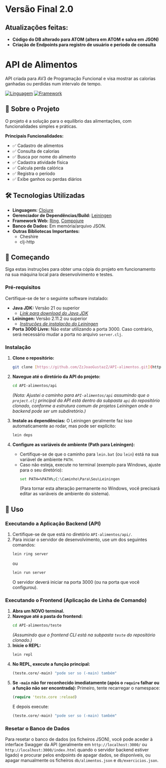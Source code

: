 # Versão Final 2.0

## Atualizações feitas:
* **Código do DB alterado para ATOM (altera em ATOM e salva em JSON)**
* **Criação de Endpoints para registro de usuário e periodo de consulta**







# API de Alimentos

API criada para AV3 de Programação Funcional e visa mostrar as calorias ganhadas ou perdidas num intervalo de tempo.

[![Linguagem](https://img.shields.io/badge/language-Clojure-blue.svg)](https://clojure.org/)
[![Framework](https://img.shields.io/badge/framework-Ring%20%2F%20Compojure%20%28ou%20outro%29-lightgrey.svg)](https://github.com/ring-clojure/ring)

## 🚀 Sobre o Projeto

O projeto é a solução para o equilíbrio das alimentações, com funcionalidades simples e práticas.

**Principais Funcionalidades:**

* ✅ Cadastro de alimentos
* ✅ Consulta de calorias
* ✅ Busca por nome do alimento
* ✅ Cadastra atividade física
* ✅ Calcula perda calórica
* ✅ Registra o período
* ✅ Exibe ganhos ou perdas diários

## 🛠️ Tecnologias Utilizadas

* **Linguagem:** [Clojure](https://clojure.org/)
* **Gerenciador de Dependências/Build:** [Leiningen](https://leiningen.org/)
* **Framework Web:** [Ring](https://github.com/ring-clojure/ring), [Compojure](https://github.com/weavejester/compojure)
* **Banco de Dados:** Em memória/arquivo JSON.
* **Outras Bibliotecas Importantes:**
    * Cheshire
    * clj-http

## 🏁 Começando

Siga estas instruções para obter uma cópia do projeto em funcionamento na sua máquina local para desenvolvimento e testes.

### Pré-requisitos

Certifique-se de ter o seguinte software instalado:

* **Java JDK:** Versão 21 ou superior
    * *[Link para download do Java JDK](https://www.oracle.com/java/technologies/downloads/)*
* **Leiningen:** Versão 2.11.2 ou superior
    * *[Instruções de instalação do Leiningen](https://leiningen.org/#install)*
* **Porta 3000 Livre:** Não estar utilizando a porta 3000. Caso contrário, será necessário mudar a porta no arquivo `server.clj`.

### Instalação

1.  **Clone o repositório:**
    ```bash
    git clone [https://github.com/ZzJoaoGustazZ/API-alimentos.git](https://github.com/ZzJoaoGustazZ/API-alimentos.git)
    ```
2.  **Navegue até o diretório da API do projeto:**
    ```bash
    cd API-alimentos/api 
    ```
    *(Nota: Ajustei o caminho para `API-alimentos/api` assumindo que o `project.clj` principal da API está dentro da subpasta `api` do repositório clonado, conforme a estrutura comum de projetos Leiningen onde o backend pode ser um subdiretório.)*

3.  **Instale as dependências:**
    O Leiningen geralmente faz isso automaticamente ao rodar, mas pode ser explícito:
    ```bash
    lein deps
    ```
4.  **Configure as variáveis de ambiente (Path para Leiningen):**
    * Certifique-se de que o caminho para `lein.bat` (ou `lein`) está na sua variável de ambiente `PATH`.
    * Caso não esteja, execute no terminal (exemplo para Windows, ajuste para o seu diretório):
        ```bash
        set PATH=%PATH%;C:\Caminho\Para\Seu\Leiningen
        ```
      (Para tornar esta alteração permanente no Windows, você precisará editar as variáveis de ambiente do sistema).

## 🎈 Uso

### Executando a Aplicação Backend (API)

1.  Certifique-se de que está no diretório `API-alimentos/api/`.
2.  Para iniciar o servidor de desenvolvimento, use um dos seguintes comandos:
    ```bash
    lein ring server
    ```
    ou
    ```bash
    lein run server
    ```
    O servidor deverá iniciar na porta 3000 (ou na porta que você configurou).

### Executando o Frontend (Aplicação de Linha de Comando)

1.  **Abra um NOVO terminal.**
2.  **Navegue até a pasta do frontend:**
    ```bash
    cd API-alimentos/teste 
    ```
    *(Assumindo que o frontend CLI está na subpasta `teste` do repositório clonado.)*
3.  **Inicie o REPL:**
    ```bash
    lein repl
    ```
4.  **No REPL, execute a função principal:**
    ```clojure
    (teste.core/-main) "pode ser so (-main) também"
    ```
5.  **Se `-main` não for reconhecido imediatamente (após o `require` falhar ou a função não ser encontrada):**
    Primeiro, tente recarregar o namespace:
    ```clojure
    (require 'teste.core :reload)
    ```
    E depois execute:
    ```clojure
    (teste.core/-main) "pode ser so (-main) também"
    ```

### Resetar o Banco de Dados

Para resetar o banco de dados (os ficheiros JSON), você pode aceder à interface Swagger da API (geralmente em `http://localhost:3000/` ou `http://localhost:3000/index.html` quando o servidor backend estiver ligado) e procurar pelos endpoints de apagar dados, se disponíveis, ou apagar manualmente os ficheiros `db/alimentos.json` e `db/exercicios.json`.
